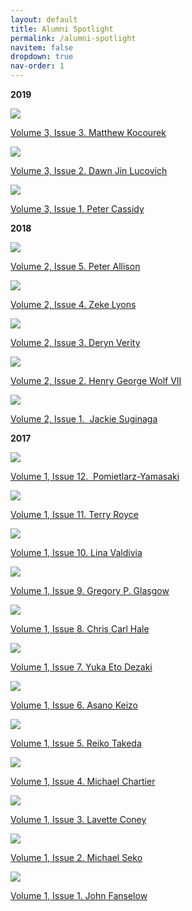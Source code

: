 ```yaml
---
layout: default
title: Alumni Spotlight
permalink: /alumni-spotlight
navitem: false
dropdown: true
nav-order: 1
---
```

**2019**

[![](/assets/images/cc_images/cache_951129942.png)](/assets/images/cc_images/teaserbox_951129942.png)

[Volume 3, Issue 3. Matthew Kocourek](http://www.issues.accentsasia.org/issues/spotlight/kocourek.pdf)

[![](/assets/images/cc_images/cache_955618720.png)](/assets/images/cc_images/teaserbox_955618720.png)

[Volume 3, Issue 2. Dawn Jin Lucovich](http://www.issues.accentsasia.org/issues/spotlight/lucovich.pdf)

[![](/assets/images/cc_images/cache_955222285.png)](/assets/images/cc_images/teaserbox_955222285.png)

[Volume 3, Issue 1. Peter Cassidy](http://www.issues.accentsasia.org/issues/spotlight/cassidy.pdf)

**2018**

[![](/assets/images/cc_images/cache_954609862.png)](/assets/images/cc_images/teaserbox_954609862.png)

[Volume 2, Issue 5. Peter Allison](http://www.issues.accentsasia.org/issues/spotlight/Allison.pdf)

[![](/assets/images/cc_images/cache_954092367.png)](/assets/images/cc_images/teaserbox_954092367.png)

[Volume 2, Issue 4. Zeke Lyons](http://www.issues.accentsasia.org/issues/spotlight/lyons.pdf)

[![](/assets/images/cc_images/cache_953709812.png)](/assets/images/cc_images/teaserbox_953709812.png)

[Volume 2, Issue 3. Deryn Verity](http://www.issues.accentsasia.org/issues/spotlight/verity.pdf)

[![](/assets/images/cc_images/cache_953150347.png)](/assets/images/cc_images/teaserbox_953150347.png)

[Volume 2, Issue 2. Henry George Wolf VII](http://www.issues.accentsasia.org/issues/spotlight/wolf.pdf)

[![](/assets/images/cc_images/cache_953150344.png)](/assets/images/cc_images/teaserbox_953150344.png)

[Volume 2, Issue 1.  Jackie Suginaga](http://www.issues.accentsasia.org/issues/spotlight/suginaga.pdf)

**2017**

[![](/assets/images/cc_images/cache_953150341.JPG)](/assets/images/cc_images/teaserbox_953150341.JPG)

[Volume 1, Issue 12.  Pomietlarz-Yamasaki](http://www.issues.accentsasia.org/issues/spotlight/Pomietlarz-Yamasaki.pdf)

[![](/assets/images/cc_images/cache_952794049.JPG)](/assets/images/cc_images/teaserbox_952794049.JPG)

[Volume 1, Issue 11. Terry Royce](http://www.issues.accentsasia.org/issues/spotlight/Royce.pdf)

[![](/assets/images/cc_images/cache_952793719.JPG)](/assets/images/cc_images/teaserbox_952793719.JPG)

[Volume 1, Issue 10. Lina Valdivia](http://www.issues.accentsasia.org/issues/spotlight/Valdivia.pdf) 

[![](/assets/images/cc_images/cache_952793707.JPG)](/assets/images/cc_images/teaserbox_952793707.JPG)

[Volume 1, Issue 9. Gregory P. Glasgow](http://www.issues.accentsasia.org/issues/spotlight/glasgow.pdf)

[![](/assets/images/cc_images/cache_951813789.JPG)](/assets/images/cc_images/teaserbox_951813789.JPG)

[Volume 1, Issue 8. Chris Carl Hale](http://www.issues.accentsasia.org/issues/spotlight/hale.pdf)

[![](/assets/images/cc_images/cache_951813790.JPG)](/assets/images/cc_images/teaserbox_951813790.JPG)

[Volume 1, Issue 7. Yuka Eto Dezaki](http://www.issues.accentsasia.org/issues/spotlight/etodezaki.pdf)

[![](/assets/images/cc_images/cache_951452306.JPG)](/assets/images/cc_images/teaserbox_951452306.JPG)

[Volume 1, Issue 6. Asano Keizo](http://www.issues.accentsasia.org/issues/spotlight/asano.pdf)

[![](/assets/images/cc_images/cache_951302039.PNG)](/assets/images/cc_images/teaserbox_951302039.PNG)

[Volume 1, Issue 5. Reiko Takeda](http://www.issues.accentsasia.org/issues/spotlight/takeda.pdf)

[![](/assets/images/cc_images/cache_951129928.PNG)](/assets/images/cc_images/teaserbox_951129928.PNG)

[Volume 1, Issue 4. Michael Chartier](http://www.issues.accentsasia.org/issues/spotlight/chartier.pdf)

[![](/assets/images/cc_images/cache_950813767.PNG)](/assets/images/cc_images/teaserbox_950813767.PNG)

[Volume 1, Issue 3. Lavette Coney](http://www.issues.accentsasia.org/issues/spotlight/coney.pdf)

[![](/assets/images/cc_images/cache_950866399.PNG)](/assets/images/cc_images/teaserbox_950866399.PNG)

[Volume 1, Issue 2. Michael Seko](http://www.issues.accentsasia.org/issues/spotlight/seko.pdf)

[![](/assets/images/cc_images/cache_950813761.PNG)](/assets/images/cc_images/teaserbox_950813761.PNG)

[Volume 1, Issue 1. John Fanselow](http://www.issues.accentsasia.org/issues/spotlight/fanselow.pdf)
